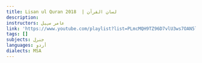 ```yaml
---
title: Lisan ul Quran 2018  | لسان القرآن
description:
instructors: عامر سہیل
link: 'https://www.youtube.com/playlist?list=PLmcMQH9TZ96D7vlU3ws7OAN5l_s6qUnAk'
tags: []
subjects: جنرل
languages: أردو
dialects: MSA
---
```

